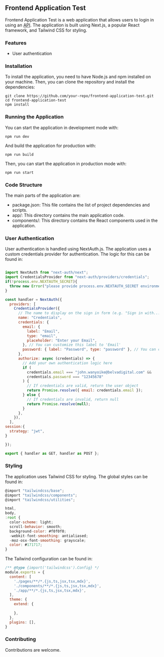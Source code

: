 ## Frontend Application Test

Frontend Application Test is a web application that allows users to login in using an [API](https://app.axis.africa/api/user/login). The application is built using Next.js, a popular React framework, and Tailwind CSS for styling. 

### Features

- User authentication

### Installation

To install the application, you need to have Node.js and npm installed on your machine. Then, you can clone the repository and install the dependencies:

```
git clone https://github.com/your-repo/frontend-application-test.git
cd frontend-application-test
npm install
```

### Running the Application

You can start the application in development mode with:

```
npm run dev
```
And build the application for production with:

```
npm run build
```
Then, you can start the application in production mode with:

```
npm run start
```

### Code Structure

The main parts of the application are:

* package.json: This file contains the list of project dependencies and scripts.
* app/: This directory contains the main application code.
* components/: This directory contains the React components used in the application. 

### User Authentication

User authentication is handled using NextAuth.js. The application uses a custom credentials provider for authentication. The logic for this can be found in:

```javascript

import NextAuth from "next-auth/next";
import CredentialsProvider from "next-auth/providers/credentials";
if(!process.env.NEXTAUTH_SECRET){
  throw new Error("please provide process.env.NEXTAUTH_SECRET environment variable");
}

const handler = NextAuth({
  providers: [
    CredentialsProvider({
      // The name to display on the sign in form (e.g. "Sign in with...")
      name: "Credentials",
      credentials: {
        email: {
          label: "Email",
          type: "email",
          placeholder: "Enter your Email",
        }, // You can customize this label to 'Email'
        password: { label: "Password", type: "password" }, // You can customize this label to 'Password'
      },
      authorize: async (credentials) => {
        // Add your own authentication logic here
        if (
          credentials.email === "john.wanyoike@belvadigital.com" &&
          credentials.password === "12345678"
        ) {
          // If credentials are valid, return the user object
          return Promise.resolve({ email: credentials.email });
        } else {
          // If credentials are invalid, return null
          return Promise.resolve(null);
        }
      },
    }),
  ],
session:{
  strategy: "jwt",
}

});

export { handler as GET, handler as POST };


```

### Styling

The application uses Tailwind CSS for styling. The global styles can be found in:

```javascript
@import "tailwindcss/base";
@import "tailwindcss/components";
@import "tailwindcss/utilities";

html,
body,
:root {
  color-scheme: light;
  scroll-behavior: smooth;
  background-color: #f0f0f0;
  -webkit-font-smoothing: antialiased;
  -moz-osx-font-smoothing: grayscale;
  color: #171717;
}

```
The Tailwind configuration can be found in:
```javascript
/** @type {import('tailwindcss').Config} */
module.exports = {
  content: [
    './pages/**/*.{js,ts,jsx,tsx,mdx}',
    './components/**/*.{js,ts,jsx,tsx,mdx}',
    './app/**/*.{js,ts,jsx,tsx,mdx}',
  ],
  theme: {
    extend: {
     
    },
  },
  plugins: [],
}
```
### Contributing

Contributions are welcome. 